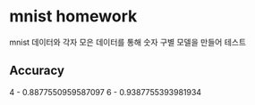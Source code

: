 # mnist homework
mnist 데이터와 각자 모은 데이터를 통해 숫자 구별 모델을 만들어 테스트

## Accuracy
4 - 0.8877550959587097
6 - 0.9387755393981934
